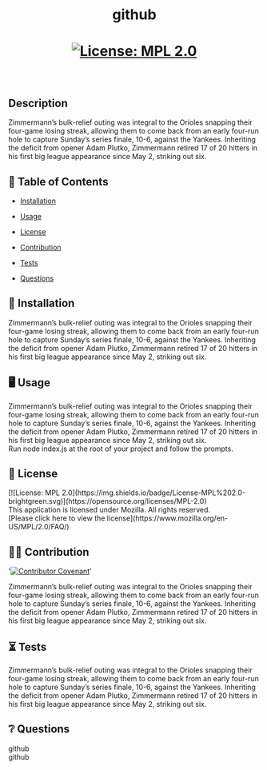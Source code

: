 # <p align="center"> github </p>
  
# <p align="center">[![License: MPL 2.0](https://img.shields.io/badge/License-MPL%202.0-brightgreen.svg)](https://opensource.org/licenses/MPL-2.0) </p>
<br />

  ## Description
  Zimmermann’s bulk-relief outing was integral to the Orioles snapping their four-game losing streak, allowing them to come back from an early four-run hole to capture Sunday’s series finale, 10-6, against the Yankees. Inheriting the deficit from opener Adam Plutko, Zimmermann retired 17 of 20 hitters in his first big league appearance since May 2, striking out six.
  <br />
  
  
  

  ## :open_book: Table of Contents

  * [Installation](#installation)

  * [Usage](#usage)

  * [License](#license)

  * [Contribution](#contribution)

  * [Tests](#tests)

  * [Questions](#questions)

  

  ## :wrench: Installation
  <a name="installation">Zimmermann’s bulk-relief outing was integral to the Orioles snapping their four-game losing streak, allowing them to come back from an early four-run hole to capture Sunday’s series finale, 10-6, against the Yankees. Inheriting the deficit from opener Adam Plutko, Zimmermann retired 17 of 20 hitters in his first big league appearance since May 2, striking out six.</a>
  <br />

  ## :desktop_computer: Usage
  <a name="usage">Zimmermann’s bulk-relief outing was integral to the Orioles snapping their four-game losing streak, allowing them to come back from an early four-run hole to capture Sunday’s series finale, 10-6, against the Yankees. Inheriting the deficit from opener Adam Plutko, Zimmermann retired 17 of 20 hitters in his first big league appearance since May 2, striking out six.</a>
  <br />
    Run node index.js at the root of your project and follow the prompts.

  ## :scroll: License 
  <a name="license">
  [![License: MPL 2.0](https://img.shields.io/badge/License-MPL%202.0-brightgreen.svg)](https://opensource.org/licenses/MPL-2.0)
  <br />This application is licensed under Mozilla. All rights reserved.<br />[Please click here to view the license](https://www.mozilla.org/en-US/MPL/2.0/FAQ/)<br />


  ## :weight_lifting_man: Contribution
  '[![Contributor Covenant](https://img.shields.io/badge/Contributor%20Covenant-2.0-4baaaa.svg)](code_of_conduct.md)'

  <a name="contribution">Zimmermann’s bulk-relief outing was integral to the Orioles snapping their four-game losing streak, allowing them to come back from an early four-run hole to capture Sunday’s series finale, 10-6, against the Yankees. Inheriting the deficit from opener Adam Plutko, Zimmermann retired 17 of 20 hitters in his first big league appearance since May 2, striking out six.</a><br />
  

  ## 	:hourglass_flowing_sand: Tests
  <a name="tests">Zimmermann’s bulk-relief outing was integral to the Orioles snapping their four-game losing streak, allowing them to come back from an early four-run hole to capture Sunday’s series finale, 10-6, against the Yankees. Inheriting the deficit from opener Adam Plutko, Zimmermann retired 17 of 20 hitters in his first big league appearance since May 2, striking out six.</a><br />

  ## :grey_question: Questions
  <a name = "email">github<br /></a><a name = "questions">github</a>
 

  


 

  



  


  



  



  


 

  




  



  




  

